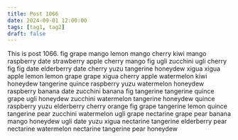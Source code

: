 ```yaml
---
title: Post 1066
date: 2024-09-01 12:00:00
tags: [tag1, tag2]
draft: false
---
```

This is post 1066.
fig
grape
mango
lemon
mango
cherry
kiwi
mango
raspberry
date
strawberry
apple
cherry
mango
fig
ugli
zucchini
ugli
cherry
fig
fig
date
elderberry
date
cherry
yuzu
tangerine
honeydew
xigua
xigua
apple
lemon
lemon
grape
grape
xigua
cherry
apple
watermelon
kiwi
honeydew
tangerine
quince
raspberry
yuzu
watermelon
honeydew
raspberry
banana
date
zucchini
banana
fig
tangerine
tangerine
quince
grape
ugli
honeydew
zucchini
watermelon
tangerine
honeydew
quince
raspberry
yuzu
elderberry
cherry
orange
fig
grape
tangerine
lemon
quince
tangerine
pear
zucchini
watermelon
ugli
grape
nectarine
grape
pear
banana
mango
honeydew
ugli
date
yuzu
xigua
nectarine
tangerine
elderberry
pear
nectarine
watermelon
nectarine
tangerine
pear
honeydew
